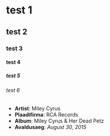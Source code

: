 # test 1 

## test 2 

### test 3 

#### test 4 

##### test 5

###### test 6

* **Artist**: Miley Cyrus
* **Plaadifirma**: RCA Records
* **Album**: Miley Cyrus & Her Dead Petz
* **Avaldusaeg**: *August 30, 2015*


